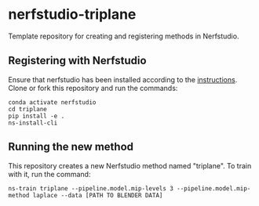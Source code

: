 # nerfstudio-triplane
Template repository for creating and registering methods in Nerfstudio.

## Registering with Nerfstudio
Ensure that nerfstudio has been installed according to the [instructions](https://docs.nerf.studio/en/latest/quickstart/installation.html). Clone or fork this repository and run the commands:

```
conda activate nerfstudio
cd triplane
pip install -e .
ns-install-cli
```

## Running the new method
This repository creates a new Nerfstudio method named "triplane". To train with it, run the command:
```
ns-train triplane --pipeline.model.mip-levels 3 --pipeline.model.mip-method laplace --data [PATH TO BLENDER DATA]
```
